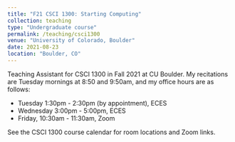 ```yaml
---
title: "F21 CSCI 1300: Starting Computing"
collection: teaching
type: "Undergraduate course"
permalink: /teaching/csci1300
venue: "University of Colorado, Boulder"
date: 2021-08-23
location: "Boulder, CO"
---
```


Teaching Assistant for CSCI 1300 in Fall 2021 at CU Boulder. My recitations are Tuesday mornings at 8:50 and 9:50am, and my office hours are as follows:
- Tuesday 1:30pm - 2:30pm (by appointment), ECES
- Wednesday 3:00pm - 5:00pm, ECES
- Friday, 10:30am - 11:30am, Zoom

See the CSCI 1300 course calendar for room locations and Zoom links.
